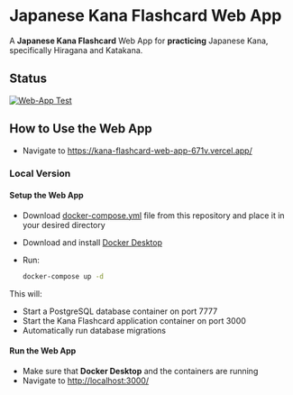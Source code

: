 # Japanese Kana Flashcard Web App

A **Japanese Kana Flashcard** Web App for **practicing** Japanese Kana, specifically Hiragana and Katakana.

## Status

[![Web-App Test](https://github.com/sakan811/kana-flashcard-web-app/actions/workflows/test-app.yml/badge.svg)](https://github.com/sakan811/kana-flashcard-web-app/actions/workflows/test-app.yml)

## How to Use the Web App

- Navigate to <https://kana-flashcard-web-app-671v.vercel.app/>

### Local Version

#### Setup the Web App

- Download [docker-compose.yml](./docker-compose.yml) file from this repository and place it in your desired directory
- Download and install [Docker Desktop](https://www.docker.com/products/docker-desktop/)
- Run:

  ```bash
  docker-compose up -d
  ```

This will:

- Start a PostgreSQL database container on port 7777
- Start the Kana Flashcard application container on port 3000
- Automatically run database migrations

#### Run the Web App

- Make sure that **Docker Desktop** and the containers are running
- Navigate to <http://localhost:3000/>
